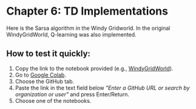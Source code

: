 # Chapter 6: TD Implementations

Here is the Sarsa algorithm in the Windy Gridworld. In the original WindyGridWorld, Q-learning was also implemented.

## How to test it quickly:

1. Copy the link to the notebook provided (e.g., [WindyGridWorld](https://github.com/FredAmouzgar/RL-sutton/blob/master/ch06-TD/Example6.5_WindyGridWorld.ipynb)).
2. Go to [Google Colab](https://colab.research.google.com/).
3. Choose the GitHub tab.
4. Paste the link in the text field below *"Enter a GitHub URL or search by organization or user"* and press Enter/Return.
5. Choose one of the notebooks.
